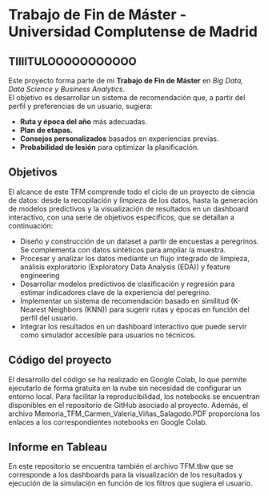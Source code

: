 # Trabajo de Fin de Máster - Universidad Complutense de Madrid


##  TIIIITULOOOOOOOOOOO
Este proyecto forma parte de mi **Trabajo de Fin de Máster** en *Big Data, Data Science y Business Analytics*.  
El objetivo es desarrollar un sistema de recomendación que, a partir del perfil y preferencias de un usuario, sugiera:
- **Ruta y época del año** más adecuadas.
- **Plan de etapas.**
- **Consejos personalizados** basados en experiencias previas.
- **Probabilidad de lesión** para optimizar la planificación.


## Objetivos
El alcance de este TFM comprende todo el ciclo de un proyecto de ciencia de datos: desde la recopilación y limpieza de los datos, hasta la generación de modelos predictivos y la visualización de resultados en un dashboard interactivo, con una serie de objetivos específicos, que se detallan a continuación:


-  Diseño y construcción de un dataset a partir de encuestas a peregrinos. Se complementa con datos sintéticos para ampliar la muestra.
-  Procesar y analizar los datos mediante un flujo integrado de limpieza, análisis exploratorio (Exploratory Data Analysis (EDA)) y feature engineering
-  Desarrollar modelos predictivos de clasificación y regresión para estimar indicadores clave de la experiencia del peregrino.
-  Implementar un sistema de recomendación basado en similitud (K-Nearest Neighbors (KNN)) para sugerir rutas y épocas en función del perfil del usuario.
-  Integrar los resultados en un dashboard interactivo que puede servir como simulador accesible para usuarios no técnicos.

## Código del proyecto
El desarrollo del código se ha realizado en Google Colab, lo que permite ejecutarlo de forma gratuita en la nube sin necesidad de configurar un entorno local. Para facilitar la reproducibilidad, los notebooks se encuentran disponibles en el repositorio de GitHub asociado al proyecto. Además, el archivo Memoria_TFM_Carmen_Valeria_Viñas_Salagodo.PDF proporciona los enlaces a los correspondientes notebooks en Google Colab.

## Informe en Tableau
En este repositorio se encuentra también el archivo TFM.tbw que se corresponde a los dashboards para la visualización de los resultados y ejecución de la simulación en función de los filtros que sugiera el usuario.

